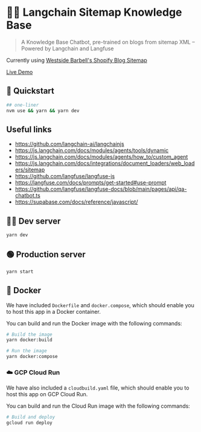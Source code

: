 # 🦜🔗 Langchain Sitemap Knowledge Base

> A Knowledge Base Chatbot, pre-trained on blogs from sitemap XML – Powered by Langchain and Langfuse

Currently using [Westside Barbell's Shopify Blog Sitemap](https://raw.githubusercontent.com/mjweaver01/langchain-kb/master/src/assets/sitemap_blogs_1.xml)

[Live Demo](https://langchain-kb.onrender.com/)

## 🏁 Quickstart

```bash
## one-liner
nvm use && yarn && yarn dev
```

## Useful links

- https://github.com/langchain-ai/langchainjs
- https://js.langchain.com/docs/modules/agents/tools/dynamic
- https://js.langchain.com/docs/modules/agents/how_to/custom_agent
- https://js.langchain.com/docs/integrations/document_loaders/web_loaders/sitemap
- https://github.com/langfuse/langfuse-js
- https://langfuse.com/docs/prompts/get-started#use-prompt
- https://github.com/langfuse/langfuse-docs/blob/main/pages/api/qa-chatbot.ts
- https://supabase.com/docs/reference/javascript/

## &#129497;&#8205;&#9794;&#65039; Dev server

```bash
yarn dev
```

## 🟢 Production server

```bash
yarn start
```

## 🐋 Docker

We have included `Dockerfile` and `docker.compose`, which should enable you to host this app in a Docker container.

You can build and run the Docker image with the following commands:

```bash
# Build the image
yarn docker:build

# Run the image
yarn docker:compose
```

### ☁️ GCP Cloud Run

We have also included a `cloudbuild.yaml` file, which should enable you to host this app on GCP Cloud Run.

You can build and run the Cloud Run image with the following commands:

```bash
# Build and deploy
gcloud run deploy
```
